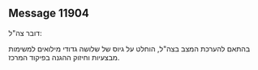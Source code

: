 ## Message 11904

דובר צה"ל:

בהתאם להערכת המצב בצה"ל, הוחלט על גיוס של שלושה גדודי מילואים למשימות מבצעיות וחיזוק ההגנה בפיקוד המרכז.

